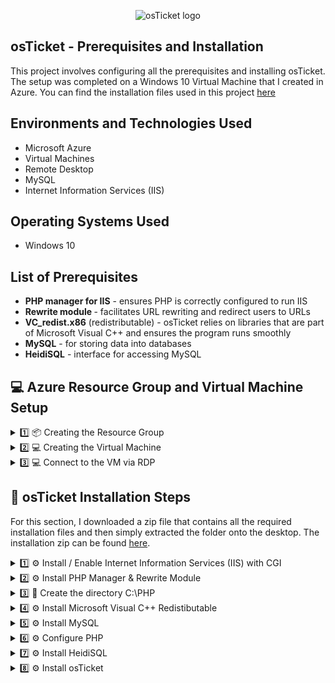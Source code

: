 <p align="center">
<img src="https://i.imgur.com/Clzj7Xs.png" alt="osTicket logo"/>
</p>

<h2>osTicket - Prerequisites and Installation</h2>
This project involves configuring all the prerequisites and installing osTicket. The setup was completed on a Windows 10 Virtual Machine that I created in Azure. You can find the installation files used in this project <a href=https://drive.google.com/uc?export=download&id=1b3RBkXTLNGXbibeMuAynkfzdBC1NnqaD>here</a>

<h2>Environments and Technologies Used</h2>

- Microsoft Azure
- Virtual Machines
- Remote Desktop
- MySQL
- Internet Information Services (IIS)

<h2>Operating Systems Used </h2>

- Windows 10

<h2>List of Prerequisites</h2>

- <b>PHP manager for IIS</b> - ensures PHP is correctly configured to run IIS
- <b>Rewrite module </b> - facilitates URL rewriting and redirect users to URLs
- <b>VC_redist.x86</b> (redistributable) - osTicket relies on libraries that are part of Microsoft Visual C++ and ensures the program runs smoothly
- <b>MySQL</b> - for storing data into databases
- <b>HeidiSQL</b> - interface for accessing MySQL 


## 💻 Azure Resource Group and Virtual Machine Setup

<details>
  <summary>1️⃣ 📦 Creating the Resource Group </summary>

- I'll navigate to the Azure Portal and click or search for `Resource Groups`.

  ![2025-01-06 11_20_48-Window](https://github.com/user-attachments/assets/c5d5eee0-7df2-4cf4-9a71-396e7c7ebb89)

- On the Resource Group page I'll click `Create` at the top-left.

  ![2025-01-06 11_23_38-Window](https://github.com/user-attachments/assets/8d197474-33c9-4162-ad74-392986fb3249)

- I'll select my Azure subscription and name the Resource Group `rg-osticket`, set the Region to `East US 2`, then click `Review + Create`.

  ![2025-01-06 11_27_08-Window](https://github.com/user-attachments/assets/96334a91-91c2-4102-8893-b89c0442ec91)

- And finally, click `Create` again.

  ![2025-01-06 11_29_05-Window](https://github.com/user-attachments/assets/74840e04-9959-4307-9a63-2a1ee6f5a151)

- The Resource Group has been created. In the next section, I will set up the virtual machine.

</details>

<details>
  <summary>2️⃣ 💻 Creating the Virtual Machine</summary>

- On the Azure Portal, I'll search for `Virtual Machines`.

  ![2025-01-06 11_58_58-Window](https://github.com/user-attachments/assets/7b49b5b6-0448-48ad-9a98-740b48903939)

- On the Virtual Machine page, I'll click `Create` on the top-left, then select `Azure Virtual Machine`.

  ![2025-01-06 12_01_45-Window](https://github.com/user-attachments/assets/62e95754-35bc-4334-ab1b-651e15280ebd)

- On the create page, I'll select the Resource Group that I just created `rg-osticket`, and name the VM `osticket-vm`.

  ![2025-01-06 12_06_24-Window](https://github.com/user-attachments/assets/ae2eb56f-68f8-47bc-83ca-92dad2c922fe)

- I'll select `Windows 10 Pro (22H2)` as the image.

  ![2025-01-06 12_09_44-Window](https://github.com/user-attachments/assets/5feef9a2-d693-4c2e-9dc9-8e02fc450eb1)

- Then I'll select `Standard_D2s_v4 - 2vcpus, 8 GiB memory` as the VM size.

  ![2025-01-06 12_11_35-Window](https://github.com/user-attachments/assets/0425cced-59c7-4604-a743-b7d2526b8e1e)

- Enter a username and password, agree to the licensing terms, and leave all other settings, such as disk, network, and others, at their default values. Click `Review + Create`, then click `Create`.

  ![2025-01-06 12_16_13-Window](https://github.com/user-attachments/assets/b3c8c8b5-fd4d-40b9-8d3b-bf2641681533)

- The VM has been created.

  ![2025-01-06 12_26_01-Window](https://github.com/user-attachments/assets/a14f14e0-09e8-47dc-a43b-1b3aeee4de06)

</details>

<details>
  <summary>3️⃣ 💻 Connect to the VM via RDP</summary>

- Now that the VM has been created, I'll connect to it using RDP. To do this, I need the Public IP Address. In the Azure Portal, navigate to Virtual Machines, select `osticket-vm`, and copy the Public IP Address.

  ![2025-01-06 12_47_24-Window](https://github.com/user-attachments/assets/0acc73fc-c07d-412f-a6ad-708f9902ab3a)

- On my Host Machine, I'll click `Start` and type `Remote Desktop`, then click `Remote Desktop Connection`.

 - I'll click `Show Options`, input the IP Address and username, then click `Connect`.

  ![2025-01-06 12_56_43-Window](https://github.com/user-attachments/assets/4999dad2-8aee-4acb-867d-769651b2696e)

- Input the password and click `OK`

  ![2025-01-06 12_58_55-Window](https://github.com/user-attachments/assets/1042ae72-10b6-43e7-b60e-af909c1fb8e2)

- Click `Yes` to trust the certificate.

  ![2025-01-06 12_59_17-Window](https://github.com/user-attachments/assets/c66072ec-cea3-4d64-aed9-45d87627e9cd)

- I'm now logged into the VM

  ![2025-01-06 13_02_47-Window](https://github.com/user-attachments/assets/f1eeecb0-1463-424c-99fd-918f923e5895)

</details>

## 🎫 osTicket Installation Steps
For this section, I downloaded a zip file that contains all the required installation files and then simply extracted the folder onto the desktop. The installation zip can be found <a href="https://drive.google.com/uc?export=download&id=1b3RBkXTLNGXbibeMuAynkfzdBC1NnqaD" target="_blank">here</a>.

<details>
  <summary>1️⃣ ⚙️ Install / Enable Internet Information Services (IIS) with CGI</summary>

- To enable IIS, navigate to `Control Panel` -> `Programs` -> `Programs and Features`. Then click `Turn windows features on or off`

  ![2025-01-06 13_24_23-Window](https://github.com/user-attachments/assets/cc6e340c-cc45-429f-9cc0-ed4709f51623)

- Select `Internet Information Services` then expand it and navigate to `World Wide Web Services` -> `Application Development Features` and check `CGI`. Then click `OK`. When the installation completes, click `Close`

  ![2025-01-06 13_33_08-Window](https://github.com/user-attachments/assets/03eb17c6-727b-4b31-83a0-636b65e0c3e8)

</details>

<details>
  <summary>2️⃣ ⚙️ Install PHP Manager & Rewrite Module</summary>

- Within the installation folder, I'll install PHPManger. `PHPManagerForIIS_V1.5.0`

  ![2025-01-06 13_46_32-Window](https://github.com/user-attachments/assets/beec8a99-f728-4f74-855d-6532c91c28b5)
  ![2025-01-06 13_46_54-Window](https://github.com/user-attachments/assets/43a4f112-9bf8-46fe-b4ff-fdde1c5b76b2)

- Then I'll install the Rewrite Module. `rewrite_amd64_en-US`
  
  ![2025-01-06 13_54_33-Window](https://github.com/user-attachments/assets/b9440967-634d-44e4-b818-c4ddafe5315e)
  ![2025-01-06 13_59_22-Window](https://github.com/user-attachments/assets/08234180-4022-48ba-aac7-f2e70a5ecdfb)

</details>

<Details>
  <Summary>3️⃣ 📁 Create the directory C:\PHP</Summary>

- Open File Explorer, click `This PC`, then open `C drive`

  ![2025-01-06 14_09_29-Window](https://github.com/user-attachments/assets/785f1ad6-7931-46ce-b026-526921761006)

- In the C drive, right-click, go to `New`, and then select `Folder`

  ![2025-01-06 14_11_11-Window](https://github.com/user-attachments/assets/b280dd59-00fc-4ddf-8388-e1f0bbb56e99)

- Name the folder `PHP`

  ![2025-01-06 14_14_06-Window](https://github.com/user-attachments/assets/d1eeb1aa-5391-4d4a-84d2-6853a14754ea)

- Within the installation folder, I'll right-click the `php-7.3.8-nts-Win32-VC15-x86` folder, then select `Extract All`. I'll set the destination folder to `C:\PHP` then click `Extract`

  ![2025-01-06 14_19_45-Window](https://github.com/user-attachments/assets/23f3e116-faf3-41df-944b-8e3ded955bdd)
  ![2025-01-06 14_22_18-Window](https://github.com/user-attachments/assets/90998ab4-b60a-47c6-aa60-81588fa2ff13)

</Details>

<details>
  <summary>4️⃣ ⚙️ Install Microsoft Visual C++ Redistibutable</summary>

- Within the installation folder, I'll open `VC_redist.x86`

  ![2025-01-06 14_34_00-Window](https://github.com/user-attachments/assets/c8ec1459-103f-453f-be8e-e652df7e5af3)

- Click `I Agree` then `Install`

  ![2025-01-06 14_34_29-Window](https://github.com/user-attachments/assets/26f9fb45-7eb2-45a5-87ef-bb48a86407ab)

</details>

<details>
  <summary>5️⃣ ⚙️ Install MySQL</summary>

- Within the installation folder, I'll open `mysql-5.5.62-win32`

  ![2025-01-06 14_43_12-Window](https://github.com/user-attachments/assets/b44b6d54-d974-4e0c-9066-e9f9bf3d05ab)

- Click `Next`, then check `I accept`, then click `Next` again.

  ![2025-01-06 14_44_02-Window](https://github.com/user-attachments/assets/a80b0304-82d2-420e-a83a-890bd8b42f72)
  ![2025-01-06 14_44_18-Window](https://github.com/user-attachments/assets/b528ef12-431a-4bae-a044-7032a60c2f47)

- Choose `Typical` then click `Install`

  ![2025-01-06 14_46_14-Window](https://github.com/user-attachments/assets/81d713cb-19dd-4958-8e4e-956fdd5d4644)
  ![2025-01-06 14_46_26-Window](https://github.com/user-attachments/assets/e621a60d-18be-439a-ba92-1417531c0c3b)

- I'll choose to launch the configuration wizard, click `Finish`

  ![2025-01-06 14_47_24-Window](https://github.com/user-attachments/assets/37361e27-0403-40ea-aa9f-fe0359b9a0bc)

- When the installation wizard appears, click `Next`, then choose `Stand Configuration`, then click `Next`

  ![2025-01-06 14_49_17-Window](https://github.com/user-attachments/assets/2a6f5fdf-ace6-4698-8ceb-ed7916ace04f)
  ![2025-01-06 14_49_32-Window](https://github.com/user-attachments/assets/e8611aa6-626e-41f3-97aa-5c9e7e38b8fa)

- On the next window, I'll leave everything as is, and click `Next`

  ![2025-01-06 14_51_31-Window](https://github.com/user-attachments/assets/7d58a234-df62-40b7-9254-1ca066238c9d)

- Input a password, then click `Next`

  ![2025-01-06 14_53_48-Window](https://github.com/user-attachments/assets/cde5b353-c912-49f8-8838-a8f60a243ff2)

- Click `Execute`, once it's complete, click `Finish`.

  ![2025-01-06 14_55_38-Window](https://github.com/user-attachments/assets/72255ef1-6922-4158-bec4-630fbe1dd0f7)
  ![2025-01-06 14_56_14-Window](https://github.com/user-attachments/assets/60ba0419-10af-4600-ad6c-6c6e6528ed91)


</details>

<details>
  <summary>6️⃣ ⚙️ Configure PHP</summary>

### Open IIS and run as Administrator

- Click start, then type `IIS`, right click `Internet Information Services (IIS)`, then select `Run as administrator`

  ![2025-01-06 15_40_56-Window](https://github.com/user-attachments/assets/7d48542f-50d3-411a-a918-8215892e52b5)

### Register PHP from within IIS

- Within IIS, open `PHP Manger`

  ![2025-01-06 15_44_17-Window](https://github.com/user-attachments/assets/87e9cdf4-f5fe-476b-ad7b-cd59b10b1ec8)

- In PHP Manager, click `Register new PHP version`

  ![2025-01-06 15_45_39-Window](https://github.com/user-attachments/assets/d4130330-8070-4c89-bdfc-9dc9b6c236f6)

- Browse to `C:\PHP\php-cgi.exe`, then click `OK`

  ![2025-01-06 15_47_49-Window](https://github.com/user-attachments/assets/0e551cb6-1bc0-4236-87d5-975aed3eaaf4)
  ![2025-01-06 15_48_06-Window](https://github.com/user-attachments/assets/88558984-c733-49a8-bf90-4ed0979af190)

- Reload IIS by right-clicking `osticket-vm` on the top-left and selecting `Stop`, then right-click again and select `Start`

  ![2025-01-06 15_51_12-Window](https://github.com/user-attachments/assets/79d3328b-2c42-4a29-b63f-352ceee690c7)
  ![2025-01-06 15_50_49-Window](https://github.com/user-attachments/assets/d16cf2a8-273e-4b9a-abd1-fdb39d807838)

</details>

<details>
  <summary>7️⃣ ⚙️ Install HeidiSQL</summary>

- Within the installation folder, I'll open `HeidiSQL_12.3.0.6589_Setup`.

  ![2025-01-06 17_12_39-Window](https://github.com/user-attachments/assets/a6503e62-731b-4b87-862a-199c93fcb382)

- Click `I Accept`, then click `Next`.

  ![2025-01-06 17_13_54-Window](https://github.com/user-attachments/assets/18f1feb3-4e66-4222-9bbd-90cdcb9f16c8)

- Click `Next`, `Next`, `Install`.

  ![2025-01-06 17_15_57-Window](https://github.com/user-attachments/assets/e45fd4c6-532e-4fa1-9927-897a54709fdc)

- Then click `Finish`.

  ![2025-01-06 17_16_17-Window](https://github.com/user-attachments/assets/c3a9988c-e714-4574-9f6c-12aa68f77f97)

- Open HeidiSQL, then click `Skip`.

  ![2025-01-06 17_18_21-Window](https://github.com/user-attachments/assets/852e7118-1870-40fe-b949-603374011510)

- Click `New` at the bottom left.

  ![2025-01-06 17_19_09-Window](https://github.com/user-attachments/assets/ab63332c-5cb4-4e9c-ac1e-d022bd75e834)

- I'll input the username and password I set up when installing MySQL, then click `Open`.

  ![2025-01-06 17_20_30-Window](https://github.com/user-attachments/assets/2b339c13-340a-40c0-98de-cb86150f8f01)

- Now I'll create a database called `osTicket`.  Right-click `Unnamed` go to `Create New`, then click `Database`, I'll name it `osTicket`, then click `OK`.

  ![2025-01-06 17_32_22-Window](https://github.com/user-attachments/assets/c77380fe-38ab-4985-9e75-981d78be699f)
  ![2025-01-06 17_33_42-Window](https://github.com/user-attachments/assets/a4e053a9-5f36-46af-ac9d-07c8e91a740c)
  
- The osTicket database has been created.

  ![2025-01-06 17_34_41-Window](https://github.com/user-attachments/assets/13390e02-1855-46d0-a900-27f93d688802)

</details>

<details>
  <summary>8️⃣ ⚙️ Install osTicket</summary>

- Within the installation folder, I'll extract `osTicket-v1.15.8`, then open the folder.

  ![2025-01-06 16_04_12-Window](https://github.com/user-attachments/assets/20360c1f-74e0-4a2c-9390-48de67a2a96c)
  ![2025-01-06 16_07_02-Window](https://github.com/user-attachments/assets/69fc5dc5-9a03-4990-98e5-3d4841d6fd71)

- In a separate window, I'll navigate to `C:\inetpub\wwwroot`

  ![2025-01-06 16_08_21-Window](https://github.com/user-attachments/assets/13538105-3420-45a0-8d03-1e1e9d31a87a)

- From here, I need to copy the `upload` folder into the `wwwroot` folder.

  ![2025-01-06 16_11_16-Window](https://github.com/user-attachments/assets/f4c6fb67-945d-4fc4-8525-6e4aee8d2ecc)

- Now I'll rename the `upload` folder to `osTicket`

  ![2025-01-06 16_12_17-Window](https://github.com/user-attachments/assets/b969b9e2-8694-4422-9d54-446a56e050d9)

- Now I'll reload the IIS server by right-clicking `osticket-vm` on the top-left and selecting `Stop`, then right-click again and selecting `Start`

  ![2025-01-06 15_51_12-Window](https://github.com/user-attachments/assets/79d3328b-2c42-4a29-b63f-352ceee690c7)
  ![2025-01-06 15_50_49-Window](https://github.com/user-attachments/assets/d16cf2a8-273e-4b9a-abd1-fdb39d807838)

### Confirm the osTicket Site loads

- Within the IIS Manager, I'll expand `osticket-vm` -> `Sites` -> `Default Web Site`. Click `osTicket` then click `Browse *:80 (HTTP)` in the right pane.

  ![2025-01-06 16_22_01-Window](https://github.com/user-attachments/assets/b3a4bff3-8ab9-4d0c-ada2-36a3e292d4a7)

- The osTicket Website has loaded successfully!

  ![2025-01-06 16_23_38-Window](https://github.com/user-attachments/assets/487396d3-17a7-421f-aab9-897234d15d5b)

- Notice that some extensions are not enabled, I will do that next.

  ![2025-01-06 16_27_01-Window](https://github.com/user-attachments/assets/06259e65-09af-4aac-8047-044019d80451)

- Open IIS Manager, go to `Sites`, `Default Web Site`, `osTicket`, then open `PHP Manager`.

  ![2025-01-06 16_29_21-Window](https://github.com/user-attachments/assets/6dcdbbef-b504-4790-8039-4c3c69732ecb)

- Within PHP Manager, Click `Enable or disable an extension`

  ![2025-01-06 16_31_05-Window](https://github.com/user-attachments/assets/acb166d7-74f6-4d7b-9765-f9f9f03846de)

- I'll right-click and enable the following:
  - php_imap.dll
  - php_intl.dll
  - php_opcache.dll

  ![2025-01-06 16_34_57-Window](https://github.com/user-attachments/assets/9f098179-b46f-47ec-950c-e3b187c212ee)

### Rename ost-sampleconfig.php

- I'll browse to `C:\` -> `inetpub` -> `wwwroot` -> `osTicket` -> `include`

  ![2025-01-06 16_42_52-Window](https://github.com/user-attachments/assets/cc55a877-4947-4e8a-b885-3a5b86c24cef)

- In the `include` folder, I'll find `ost-sampleconfig.php` and rename is to `ost-config.php`

  ![2025-01-06 16_44_23-Window](https://github.com/user-attachments/assets/28ec1b47-836f-409d-83cd-d32ae1331aab)

### Give osTicket permission to access the file

- Right-click `ost-config.php` and select properties.

  ![2025-01-06 16_50_24-Window](https://github.com/user-attachments/assets/69ff9c01-c32b-4edb-8f5d-7a4b74994ba8)

- Click the `Security` tab, then click `Advanced`

  ![2025-01-06 16_51_28-Window](https://github.com/user-attachments/assets/b1e0ccd2-b178-4a37-b150-5d1269e786d6)

- I will click `Disable inheritance`, then click `Remove all inherited permissions from this object`

  ![2025-01-06 16_53_42-Window](https://github.com/user-attachments/assets/61742b1c-6add-479a-bd9d-eac8ef9e9028)
  ![2025-01-06 16_54_36-Window](https://github.com/user-attachments/assets/19e76ab4-933c-42b9-a221-5eb7a5cb6a7e)

- Next, I'll click `Add`

  ![2025-01-06 16_56_12-Window](https://github.com/user-attachments/assets/06a5eb14-4407-4000-8129-0b8dfb57df74)

- Click `Select a principal`

  ![2025-01-06 16_57_17-Window](https://github.com/user-attachments/assets/52280ac8-2425-4a0a-81ce-67c89e1d46f0)

- I'll input `everyone`, click `Check Names`, then click `OK`

  ![2025-01-06 17_00_54-Window](https://github.com/user-attachments/assets/6e171555-58b7-4edf-9047-a689f679bb81)

- Check `Full Control`, then click `OK`

  ![2025-01-06 17_02_01-Window](https://github.com/user-attachments/assets/8eae278d-bb1f-4e2c-9a2a-f9b4308cc9d6)

- Click `Apply`, `OK`, then `OK` again.

  ![2025-01-06 17_02_48-Window](https://github.com/user-attachments/assets/ac474b5a-62b3-49fc-9080-30a5c1db1d90)

### Continue osTicket setup

- I'll go back to the osTicket website and click `Continute`

  ![2025-01-06 17_04_49-Window](https://github.com/user-attachments/assets/ed7bebfe-9605-418c-9d35-b3e11bf0b337)

- I'll fill out the information

</details>
